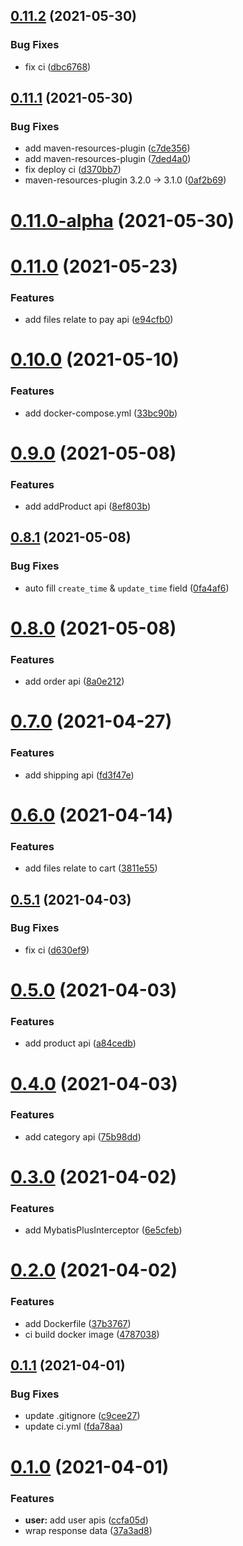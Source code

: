 ## [0.11.2](https://github.com/kongmoumou/jiucai-service/compare/v0.11.1...v0.11.2) (2021-05-30)


### Bug Fixes

* fix ci ([dbc6768](https://github.com/kongmoumou/jiucai-service/commit/dbc676820a52d0d86737248f76ce4a778281e56a))



## [0.11.1](https://github.com/kongmoumou/jiucai-service/compare/v0.11.0-alpha...v0.11.1) (2021-05-30)


### Bug Fixes

* add maven-resources-plugin ([c7de356](https://github.com/kongmoumou/jiucai-service/commit/c7de356b126e2ea270223e18f8400dc47cb1a90c))
* add maven-resources-plugin ([7ded4a0](https://github.com/kongmoumou/jiucai-service/commit/7ded4a0fdd349aff13f5049b2c66822830f52eff))
* fix deploy ci ([d370bb7](https://github.com/kongmoumou/jiucai-service/commit/d370bb7e4548c32b21b2981043fc6a086ee11077))
* maven-resources-plugin 3.2.0 -> 3.1.0 ([0af2b69](https://github.com/kongmoumou/jiucai-service/commit/0af2b69ff0ddf41a4a276009d49dba34ee9ed6d9))



# [0.11.0-alpha](https://github.com/kongmoumou/jiucai-service/compare/v0.11.0...v0.11.0-alpha) (2021-05-30)



# [0.11.0](https://github.com/kongmoumou/jiucai-service/compare/v0.10.0...v0.11.0) (2021-05-23)


### Features

* add files relate to pay api ([e94cfb0](https://github.com/kongmoumou/jiucai-service/commit/e94cfb0d22fb019a25f34bfd3a2384d13c442638))



# [0.10.0](https://github.com/kongmoumou/jiucai-service/compare/v0.9.0...v0.10.0) (2021-05-10)


### Features

* add docker-compose.yml ([33bc90b](https://github.com/kongmoumou/jiucai-service/commit/33bc90b673dc99e2e47a7715554c2fb0f7f7a73d))



# [0.9.0](https://github.com/kongmoumou/jiucai-service/compare/v0.8.1...v0.9.0) (2021-05-08)


### Features

* add addProduct api ([8ef803b](https://github.com/kongmoumou/jiucai-service/commit/8ef803bf41ff23d1d7c167ad1d66a554029978af))



## [0.8.1](https://github.com/kongmoumou/jiucai-service/compare/v0.8.0...v0.8.1) (2021-05-08)


### Bug Fixes

* auto fill `create_time` & `update_time` field ([0fa4af6](https://github.com/kongmoumou/jiucai-service/commit/0fa4af693bde50431cd431542e401c37af8c09bf))



# [0.8.0](https://github.com/kongmoumou/jiucai-service/compare/v0.7.0...v0.8.0) (2021-05-08)


### Features

* add order api ([8a0e212](https://github.com/kongmoumou/jiucai-service/commit/8a0e21297e8b484a6b6cc13a69d7f54078088a7b))



# [0.7.0](https://github.com/kongmoumou/jiucai-service/compare/v0.6.0...v0.7.0) (2021-04-27)


### Features

* add shipping api ([fd3f47e](https://github.com/kongmoumou/jiucai-service/commit/fd3f47ef7c65289415512e1af13d0c591e5aafb1))



# [0.6.0](https://github.com/kongmoumou/jiucai-service/compare/v0.5.1...v0.6.0) (2021-04-14)


### Features

* add files relate to cart ([3811e55](https://github.com/kongmoumou/jiucai-service/commit/3811e55626902b28f2bab77941830784ec5753c4))



## [0.5.1](https://github.com/kongmoumou/jiucai-service/compare/v0.5.0...v0.5.1) (2021-04-03)


### Bug Fixes

* fix ci ([d630ef9](https://github.com/kongmoumou/jiucai-service/commit/d630ef90f1c6482ad0f60fe6cf292f08cbb48130))



# [0.5.0](https://github.com/kongmoumou/jiucai-service/compare/v0.4.0...v0.5.0) (2021-04-03)


### Features

* add product api ([a84cedb](https://github.com/kongmoumou/jiucai-service/commit/a84cedb7499a3cd714ea83f53405e6b7cb7026c6))



# [0.4.0](https://github.com/kongmoumou/jiucai-service/compare/v0.3.0...v0.4.0) (2021-04-03)


### Features

* add category api ([75b98dd](https://github.com/kongmoumou/jiucai-service/commit/75b98dd4d4ac64d5de6cccdf1d1b6f68c0002288))



# [0.3.0](https://github.com/kongmoumou/jiucai-service/compare/v0.2.0...v0.3.0) (2021-04-02)


### Features

* add MybatisPlusInterceptor ([6e5cfeb](https://github.com/kongmoumou/jiucai-service/commit/6e5cfeb2006f52e8824f076c565f5a97b73bf8f3))



# [0.2.0](https://github.com/kongmoumou/jiucai-service/compare/v0.1.1...v0.2.0) (2021-04-02)


### Features

* add Dockerfile ([37b3767](https://github.com/kongmoumou/jiucai-service/commit/37b37671d77b2ad0bb3179321f11351d1d1588f3))
* ci build docker image ([4787038](https://github.com/kongmoumou/jiucai-service/commit/47870382139a6319d688f53d09c175ce108dbaa5))



## [0.1.1](https://github.com/kongmoumou/jiucai-service/compare/v0.1.0...v0.1.1) (2021-04-01)


### Bug Fixes

* update .gitignore ([c9cee27](https://github.com/kongmoumou/jiucai-service/commit/c9cee274a7ba3a1c9c3535af8c60e149092e3cb0))
* update ci.yml ([fda78aa](https://github.com/kongmoumou/jiucai-service/commit/fda78aa140c7bcaf2ba73dfa16008cdafb1601fb))



# [0.1.0](https://github.com/kongmoumou/jiucai-service/compare/37a3ad834f6486b08aa8586bb0fa0173d6ea54a9...v0.1.0) (2021-04-01)


### Features

* **user:** add user apis ([ccfa05d](https://github.com/kongmoumou/jiucai-service/commit/ccfa05d9435d5189057c054f2f3e9428da3e2673))
* wrap response data ([37a3ad8](https://github.com/kongmoumou/jiucai-service/commit/37a3ad834f6486b08aa8586bb0fa0173d6ea54a9))



